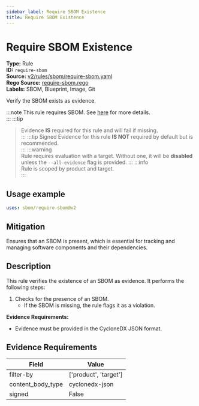 ```yaml
---
sidebar_label: Require SBOM Existence
title: Require SBOM Existence
---  
```

# Require SBOM Existence  
**Type:** Rule  
**ID:** `require-sbom`  
**Source:** [v2/rules/sbom/require-sbom.yaml](https://github.com/scribe-public/sample-policies/blob/main/v2/rules/sbom/require-sbom.yaml)  
**Rego Source:** [require-sbom.rego](https://github.com/scribe-public/sample-policies/blob/main/v2/rules/sbom/require-sbom.rego)  
**Labels:** SBOM, Blueprint, Image, Git  

Verify the SBOM exists as evidence.

:::note 
This rule requires SBOM. See [here](https://deploy-preview-299--scribe-security.netlify.app/docs/valint/sbom) for more details.  
::: 
:::tip 
> Evidence **IS** required for this rule and will fail if missing.  
::: 
:::tip 
Signed Evidence for this rule **IS NOT** required by default but is recommended.  
::: 
:::warning  
Rule requires evaluation with a target. Without one, it will be **disabled** unless the `--all-evidence` flag is provided.
::: 
:::info  
Rule is scoped by product and target.  
:::  

## Usage example

```yaml
uses: sbom/require-sbom@v2
```

## Mitigation  
Ensures that an SBOM is present, which is essential for tracking and managing software components and their dependencies.



## Description  
This rule verifies the existence of an SBOM as evidence.
It performs the following steps:

1. Checks for the presence of an SBOM.
   - If the SBOM is missing, the rule flags it as a violation.

**Evidence Requirements:**
- Evidence must be provided in the CycloneDX JSON format.


## Evidence Requirements  
| Field | Value |
|-------|-------|
| filter-by | ['product', 'target'] |
| content_body_type | cyclonedx-json |
| signed | False |

